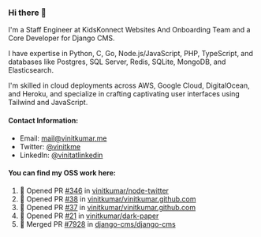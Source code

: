 ### Hi there 👋

I'm a Staff Engineer at KidsKonnect Websites And Onboarding Team and a Core Developer for Django CMS.

I have expertise in Python, C, Go, Node.js/JavaScript, PHP, TypeScript, and databases like Postgres, SQL Server, Redis, SQLite, MongoDB, and Elasticsearch. 

I'm skilled in cloud deployments across AWS, Google Cloud, DigitalOcean, and Heroku, and specialize in crafting captivating user interfaces using Tailwind and JavaScript. 

#### Contact Information:

- Email: <a href="mailto:mail@vinitkumar.me">mail@vinitkumar.me</a>
- Twitter: [@vinitkme](https://twitter.com/vinitkme)
- LinkedIn: [@vinitatlinkedin](https://www.linkedin.com/in/vinitatlinkedin/)  

#### You can find my OSS work here:

<!--START_SECTION:activity-->
1. 💪 Opened PR [#346](https://github.com/vinitkumar/node-twitter/pull/346) in [vinitkumar/node-twitter](https://github.com/vinitkumar/node-twitter)
2. 💪 Opened PR [#38](https://github.com/vinitkumar/vinitkumar.github.com/pull/38) in [vinitkumar/vinitkumar.github.com](https://github.com/vinitkumar/vinitkumar.github.com)
3. 💪 Opened PR [#37](https://github.com/vinitkumar/vinitkumar.github.com/pull/37) in [vinitkumar/vinitkumar.github.com](https://github.com/vinitkumar/vinitkumar.github.com)
4. 💪 Opened PR [#21](https://github.com/vinitkumar/dark-paper/pull/21) in [vinitkumar/dark-paper](https://github.com/vinitkumar/dark-paper)
5. 🎉 Merged PR [#7928](https://github.com/django-cms/django-cms/pull/7928) in [django-cms/django-cms](https://github.com/django-cms/django-cms)
<!--END_SECTION:activity-->

